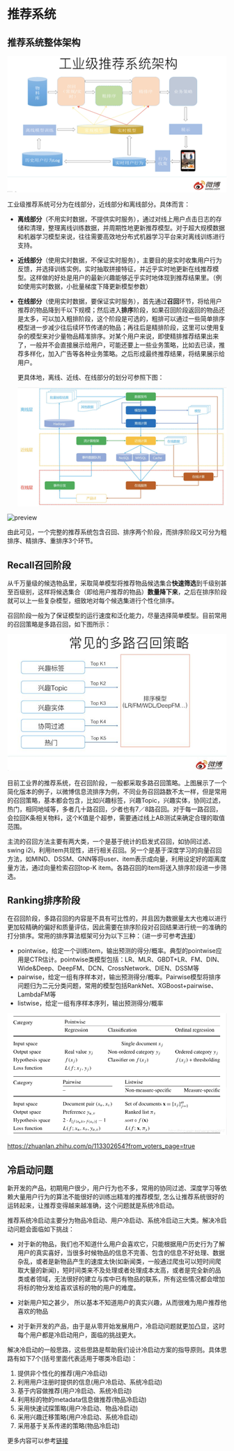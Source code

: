 

# 推荐系统 

## 推荐系统整体架构

<img src="../img/v2-979ee06266d5d9b21664219d37a4f164_r.png" alt="preview" style="zoom:51%;" />

工业级推荐系统可分为在线部分，近线部分和离线部分。具体而言：

- **离线部分**（不用实时数据，不提供实时服务），通过对线上用户点击日志的存储和清理，整理离线训练数据，并周期性地更新推荐模型。对于超大规模数据和机器学习模型来说，往往需要高效地分布式机器学习平台来对离线训练进行支持。

- **近线部分**（使用实时数据，不保证实时服务），主要目的是实时收集用户行为反馈，并选择训练实例，实时抽取拼接特征，并近乎实时地更新在线推荐模型。这样做的好处是用户的最新兴趣能够近乎实时地体现到推荐结果里。（例如使用实时数据，小批量梯度下降更新模型参数）

- **在线部分**（使用实时数据，要保证实时服务），首先通过**召回**环节，将给用户推荐的物品降到千以下规模；然后进入**排序**阶段，如果召回阶段返回的物品还是太多，可以加入粗排阶段，这个阶段是可选的，粗排可以通过一些简单排序模型进一步减少往后续环节传递的物品；再往后是精排阶段，这里可以使用复杂的模型来对少量物品精准排序。对某个用户来说，即使精排推荐结果出来了，一般并不会直接展示给用户，可能还要上一些业务策略，比如去已读，推荐多样化，加入广告等各种业务策略。之后形成最终推荐结果，将结果展示给用户。

  

  更具体地，离线、近线、在线部分的划分可参照下图：

  <img src="../img/5b69e8257706a7ce7ea5e3f41098b1e3.png" alt="img" style="zoom:50%;" />

![preview](/Users/resnick/Documents/Matrix/AI-LAB-Manual/img/v2-cf5154bab9edd7e83ca9976789a6c423_r.png)

由此可见，一个完整的推荐系统包含召回、排序两个阶段，而排序阶段又可分为粗排序、精排序、重排序3个环节。

## Recall召回阶段

从千万量级的候选物品里，采取简单模型将推荐物品候选集合**快速筛选**到千级别甚至百级别，这样将候选集合（即给用户推荐的物品）**数量降下来**，之后在排序阶段就可以上一些复杂模型，细致地对每个候选集进行个性化排序。

召回阶段一般为了保证模型的运行速度和泛化能力，尽量选择简单模型。目前常用的召回策略是多路召回，如下图所示：

![img](../img/v2-4a73106e581ad1d547343197752e028d_720w.png)

目前工业界的推荐系统，在召回阶段，一般都采取多路召回策略。上图展示了一个简化版本的例子，以微博信息流排序为例，不同业务召回路数不太一样，但是常用的召回策略，基本都会包含，比如兴趣标签，兴趣Topic，兴趣实体，协同过滤，热门，相同地域等，多者几十路召回，少者也有7／8路召回。对于每一路召回，会拉回K条相关物料，这个K值是个超参，需要通过线上AB测试来确定合理的取值范围。

主流的召回方法主要有两大类，一个是基于统计的启发式召回，如协同过滤、swing i2i，利用item共现性，进行相关召回。另一个是基于深度学习的向量召回方法，如MIND、DSSM、GNN等将user、item表示成向量，利用设定好的距离度量方法，通过向量检索召回top-K item。各路召回的item将送入排序阶段进一步筛选。



## Ranking排序阶段

在召回阶段，多路召回的内容是不具有可比性的，并且因为数据量太大也难以进行更加较精确的偏好和质量评估，因此需要在排序阶段对召回结果进行统一的准确的打分排序。常用的排序算法框架可分为以下三种：（进一步可参考[连接](https://blog.csdn.net/rosefun96/article/details/103873917)）

- pointwise，给定一个训练item，输出预测的得分/概率。典型的pointwise应用是CTR估计。pointwise类模型包括：LR、MLR、GBDT+LR、FM、DIN、Wide&Deep、DeepFM、DCN、CrossNetwork、DIEN、DSSM等
- pairwise，给定一组有序样本对，输出预测得分/概率。Pairwise模型将排序问题归为二元分类问题，常用的模型包括RankNet、XGBoost+pairwise、LambdaFM等
- listwise，给定一组有序样本序列，输出预测得分/概率

![img](../img/watermark,type_ZmFuZ3poZW5naGVpdGk,shadow_10,text_aHR0cHM6Ly9ibG9nLmNzZG4ubmV0L3dhbmdkb25nMjAxNw==,size_16,color_FFFFFF,t_70.png)

https://zhuanlan.zhihu.com/p/113302654?from_voters_page=true

## 冷启动问题

新开发的产品，初期用户很少，用户行为也不多，常用的协同过滤、深度学习等依赖大量用户行为的算法不能很好的训练出精准的推荐模型, 怎么让推荐系统很好的运转起来，让推荐变得越来越准确，这个问题就是系统冷启动。



推荐系统冷启动主要分为物品冷启动、用户冷启动、系统冷启动三大类。解决冷启动问题会面临如下挑战：

- 对于新的物品，我们也不知道什么用户会喜欢它，只能根据用户历史行为了解用户的真实喜好，当很多时候物品的信息不完善、包含的信息不好处理、数据杂乱，或者是新物品产生的速度太快(如新闻类，一般通过爬虫可以短时间爬取大量的新闻)，短时间类来不及处理或者处理成本太高，或者是完全新的品类或者领域，无法很好的建立与库中已有物品的联系，所有这些情况都会增加将标的物分发给喜欢该标的物的用户的难度。

- 对新用户知之甚少， 所以基本不知道用户的真实兴趣，从而很难为用户推荐他喜欢的物品

- 对于新开发的产品，由于是从零开始发展用户，冷启动问题就更加凸显，这时每个用户都是冷启动用户，面临的挑战更大。

  

解决冷启动的一般思路，这些思路是帮助我们设计冷启动方案的指导原则。具体思路有如下7个(括号里面代表适用于哪类冷启动)：

1. 提供非个性化的推荐(用户冷启动)
2. 利用用户注册时提供的信息(用户冷启动、系统冷启动)
3. 基于内容做推荐(用户冷启动、系统冷启动)
4. 利用标的物的metadata信息做推荐(物品冷启动)
5. 采用快速试探策略(用户冷启动、物品冷启动)
6. 采用兴趣迁移策略(用户冷启动、系统冷启动)
7. 采用基于关系传递的策略(物品冷启动)



更多内容可以参考[链接](https://zhuanlan.zhihu.com/p/79950668)

